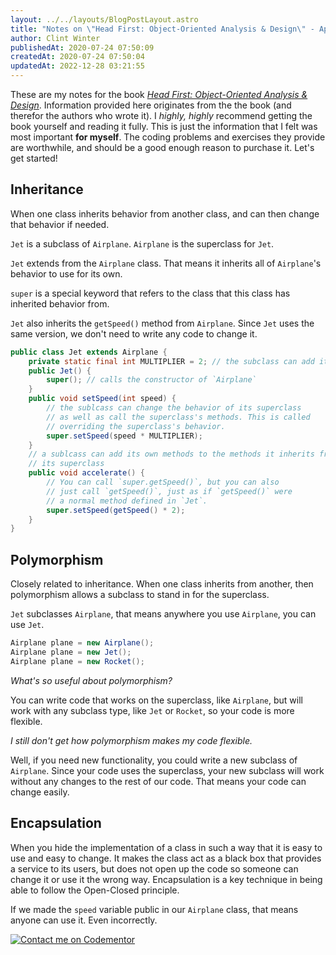 ```yaml
---
layout: ../../layouts/BlogPostLayout.astro
title: "Notes on \"Head First: Object-Oriented Analysis & Design\" - Appendix II (Start Here)"
author: Clint Winter
publishedAt: 2020-07-24 07:50:09
createdAt: 2020-07-24 07:50:04
updatedAt: 2022-12-28 03:21:55
---
```


These are my notes for the book [*Head First: Object-Oriented Analysis & Design*](https://amzn.to/2P0hpIJ). Information provided here originates from the the book (and therefor the authors who wrote it). I *highly, highly* recommend getting the book yourself and reading it fully. This is just the information that I felt was most important **for myself**. The coding problems and exercises they provide are worthwhile, and should be a good enough reason to purchase it. Let's get started!

## Inheritance

When one class inherits behavior from another class, and can then change that behavior if needed.

`Jet` is a subclass of `Airplane`. `Airplane` is the superclass for `Jet`.

`Jet` extends from the `Airplane` class. That means it inherits all of `Airplane`'s behavior to use for its own.

`super` is a special keyword that refers to the class that this class has inherited behavior from.

`Jet` also inherits the `getSpeed()` method from `Airplane`. Since `Jet` uses the same version, we don't need to write any code to change it. 

```java
public class Jet extends Airplane {
	private static final int MULTIPLIER = 2; // the subclass can add its own vars
	public Jet() {
		super(); // calls the constructor of `Airplane`
	}
	public void setSpeed(int speed) {
		// the sublcass can change the behavior of its superclass
		// as well as call the superclass's methods. This is called
		// overriding the superclass's behavior.
		super.setSpeed(speed * MULTIPLIER);
	}
	// a sublcass can add its own methods to the methods it inherits from
	// its superclass
	public void accelerate() {
		// You can call `super.getSpeed()`, but you can also
		// just call `getSpeed()`, just as if `getSpeed()` were
		// a normal method defined in `Jet`.
		super.setSpeed(getSpeed() * 2);
	}
}
```

## Polymorphism

Closely related to inheritance. When one class inherits from another, then polymorphism allows a subclass to stand in for the superclass.

`Jet` subclasses `Airplane`, that means anywhere you use `Airplane`, you can use `Jet`.

```java
Airplane plane = new Airplane();
Airplane plane = new Jet();
Airplane plane = new Rocket();
```

*What's so useful about polymorphism?* 

You can write code that works on the superclass, like `Airplane`, but will work with any subclass type, like `Jet` or `Rocket`, so your code is more flexible.

*I still don't get how polymorphism makes my code flexible.* 

Well, if you need new functionality, you could write a new subclass of `Airplane`. Since your code uses the superclass, your new subclass will work without any changes to the rest of our code. That means your code can change easily.

## Encapsulation

When you hide the implementation of a class in such a way that it is easy to use and easy to change. It makes the class act as a black box that provides a service to its users, but does not open up the code so someone can change it or use it the wrong way. Encapsulation is a key technique in being able to follow the Open-Closed principle. 

If we made the `speed` variable public in our `Airplane` class, that means anyone can use it. Even incorrectly.

[![Contact me on Codementor](https://www.codementor.io/m-badges/clintwinter/get-help.svg)](https://www.codementor.io/@clintwinter?refer=badge)
